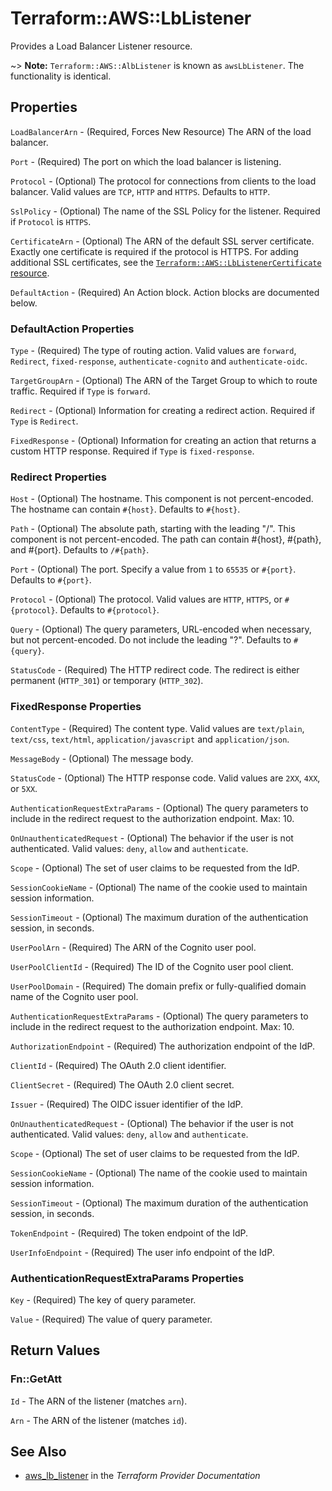 # Terraform::AWS::LbListener

Provides a Load Balancer Listener resource.

~> **Note:** `Terraform::AWS::AlbListener` is known as `awsLbListener`. The functionality is identical.

## Properties

`LoadBalancerArn` - (Required, Forces New Resource) The ARN of the load balancer.

`Port` - (Required) The port on which the load balancer is listening.

`Protocol` - (Optional) The protocol for connections from clients to the load balancer. Valid values are `TCP`, `HTTP` and `HTTPS`. Defaults to `HTTP`.

`SslPolicy` - (Optional) The name of the SSL Policy for the listener. Required if `Protocol` is `HTTPS`.

`CertificateArn` - (Optional) The ARN of the default SSL server certificate. Exactly one certificate is required if the protocol is HTTPS. For adding additional SSL certificates, see the [`Terraform::AWS::LbListenerCertificate` resource](/docs/providers/aws/r/lb_listener_certificate.html).

`DefaultAction` - (Required) An Action block. Action blocks are documented below.

### DefaultAction Properties

`Type` - (Required) The type of routing action. Valid values are `forward`, `Redirect`, `fixed-response`, `authenticate-cognito` and `authenticate-oidc`.

`TargetGroupArn` - (Optional) The ARN of the Target Group to which to route traffic. Required if `Type` is `forward`.

`Redirect` - (Optional) Information for creating a redirect action. Required if `Type` is `Redirect`.

`FixedResponse` - (Optional) Information for creating an action that returns a custom HTTP response. Required if `Type` is `fixed-response`.

### Redirect Properties

`Host` - (Optional) The hostname. This component is not percent-encoded. The hostname can contain `#{host}`. Defaults to `#{host}`.

`Path` - (Optional) The absolute path, starting with the leading "/". This component is not percent-encoded. The path can contain #{host}, #{path}, and #{port}. Defaults to `/#{path}`.

`Port` - (Optional) The port. Specify a value from `1` to `65535` or `#{port}`. Defaults to `#{port}`.

`Protocol` - (Optional) The protocol. Valid values are `HTTP`, `HTTPS`, or `#{protocol}`. Defaults to `#{protocol}`.

`Query` - (Optional) The query parameters, URL-encoded when necessary, but not percent-encoded. Do not include the leading "?". Defaults to `#{query}`.

`StatusCode` - (Required) The HTTP redirect code. The redirect is either permanent (`HTTP_301`) or temporary (`HTTP_302`).

### FixedResponse Properties

`ContentType` - (Required) The content type. Valid values are `text/plain`, `text/css`, `text/html`, `application/javascript` and `application/json`.

`MessageBody` - (Optional) The message body.

`StatusCode` - (Optional) The HTTP response code. Valid values are `2XX`, `4XX`, or `5XX`.

`AuthenticationRequestExtraParams` - (Optional) The query parameters to include in the redirect request to the authorization endpoint. Max: 10.

`OnUnauthenticatedRequest` - (Optional) The behavior if the user is not authenticated. Valid values: `deny`, `allow` and `authenticate`.

`Scope` - (Optional) The set of user claims to be requested from the IdP.

`SessionCookieName` - (Optional) The name of the cookie used to maintain session information.

`SessionTimeout` - (Optional) The maximum duration of the authentication session, in seconds.

`UserPoolArn` - (Required) The ARN of the Cognito user pool.

`UserPoolClientId` - (Required) The ID of the Cognito user pool client.

`UserPoolDomain` - (Required) The domain prefix or fully-qualified domain name of the Cognito user pool.

`AuthenticationRequestExtraParams` - (Optional) The query parameters to include in the redirect request to the authorization endpoint. Max: 10.

`AuthorizationEndpoint` - (Required) The authorization endpoint of the IdP.

`ClientId` - (Required) The OAuth 2.0 client identifier.

`ClientSecret` - (Required) The OAuth 2.0 client secret.

`Issuer` - (Required) The OIDC issuer identifier of the IdP.

`OnUnauthenticatedRequest` - (Optional) The behavior if the user is not authenticated. Valid values: `deny`, `allow` and `authenticate`.

`Scope` - (Optional) The set of user claims to be requested from the IdP.

`SessionCookieName` - (Optional) The name of the cookie used to maintain session information.

`SessionTimeout` - (Optional) The maximum duration of the authentication session, in seconds.

`TokenEndpoint` - (Required) The token endpoint of the IdP.

`UserInfoEndpoint` - (Required) The user info endpoint of the IdP.

### AuthenticationRequestExtraParams Properties

`Key` - (Required) The key of query parameter.

`Value` - (Required) The value of query parameter.


## Return Values

### Fn::GetAtt

`Id` - The ARN of the listener (matches `arn`).

`Arn` - The ARN of the listener (matches `id`).

## See Also

* [aws_lb_listener](https://www.terraform.io/docs/providers/aws/r/lb_listener.html) in the _Terraform Provider Documentation_